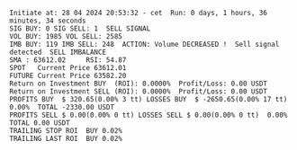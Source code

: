     Initiate at: 28 04 2024 20:53:32 - cet  Run: 0 days, 1 hours, 36 minutes, 34 seconds
    SIG BUY: 0 SIG SELL: 1  SELL SIGNAL
    VOL BUY: 1985 VOL SELL: 2585
    IMB BUY: 119 IMB SELL: 248  ACTION: Volume DECREASED !  Sell signal detected  SELL IMBALANCE
    SMA : 63612.02     RSI: 54.87
    SPOT   Current Price 63612.01
    FUTURE Current Price 63582.20
    Return on Investment BUY  (ROI): 0.0000%  Profit/Loss: 0.00 USDT
    Return on Investment SELL (ROI): 0.0000%  Profit/Loss: 0.00 USDT
    PROFITS BUY  $ 320.65(0.00% 3 tt) LOSSES BUY  $ -2650.65(0.00% 17 tt)  0.00%  TOTAL -2330.00 USDT
    PROFITS SELL $ 0.00(0.00% 0 tt) LOSSES SELL $ 0.00(0.00% 0 tt)  0.00%  TOTAL 0.00 USDT
    TRAILING STOP ROI  BUY 0.02%
    TRAILING LAST ROI  BUY 0.02%
